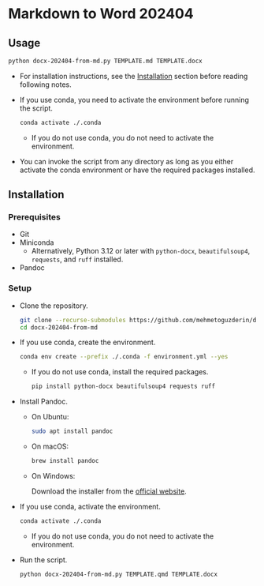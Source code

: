 # Markdown to Word 202404

## Usage

```bash
python docx-202404-from-md.py TEMPLATE.md TEMPLATE.docx
```

* For installation instructions, see the [Installation](#installation) section before reading following notes.
* If you use conda, you need to activate the environment before running the script.

    ```bash
    conda activate ./.conda
    ```

    * If you do not use conda, you do not need to activate the environment.
* You can invoke the script from any directory as long as you either activate the conda environment or have the required packages installed.

## Installation

### Prerequisites

* Git
* Miniconda
    * Alternatively, Python 3.12 or later with `python-docx`, `beautifulsoup4`, `requests`, and `ruff` installed.
* Pandoc

### Setup

* Clone the repository.

    ```bash
    git clone --recurse-submodules https://github.com/mehmetoguzderin/docx-202404-from-md
    cd docx-202404-from-md
    ```

* If you use conda, create the environment.

    ```bash
    conda env create --prefix ./.conda -f environment.yml --yes
    ```

    * If you do not use conda, install the required packages.

        ```bash
        pip install python-docx beautifulsoup4 requests ruff
        ```

* Install Pandoc.

    * On Ubuntu:

        ```bash
        sudo apt install pandoc
        ```

    * On macOS:

        ```bash
        brew install pandoc
        ```

    * On Windows:

        Download the installer from the [official website](https://pandoc.org/installing.html).

* If you use conda, activate the environment.

    ```bash
    conda activate ./.conda
    ```

    * If you do not use conda, you do not need to activate the environment.

* Run the script.

    ```bash
    python docx-202404-from-md.py TEMPLATE.qmd TEMPLATE.docx
    ```
